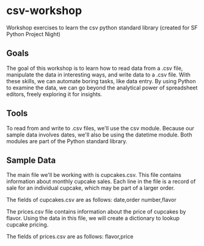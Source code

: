 # csv-workshop
Workshop exercises to learn the csv python standard library
(created for SF Python Project Night)

## Goals
The goal of this workshop is to learn how to read data from a .csv file,
manipulate the data in interesting ways, and write data to a .csv file. With
these skills, we can automate boring tasks, like data entry. By using Python to
examine the data, we can go beyond the analytical power of spreadsheet editors, 
freely exploring it for insights.

## Tools
To read from and write to .csv files, we'll use the csv module. Because our 
sample data involves dates, we'll also be using the datetime module. Both
modules are part of the Python standard library.

## Sample Data
The main file we'll be working with is cupcakes.csv. This file contains 
information about monthly cupcake sales. Each line in the file is a record of
sale for an individual cupcake, which may be part of a larger order. 

The fields of cupcakes.csv are as follows: date,order number,flavor

The prices.csv file contains information about the price of cupcakes by flavor.
Using the data in this file, we will create a dictionary to lookup cupcake
pricing.

The fields of prices.csv are as follows: flavor,price
